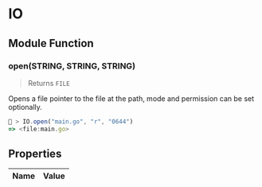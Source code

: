 # IO




## Module Function

### open(STRING, STRING, STRING)
> Returns `FILE`

Opens a file pointer to the file at the path, mode and permission can be set optionally.


```js
🚀 > IO.open("main.go", "r", "0644")
=> <file:main.go>
```



## Properties
| Name | Value |
| ---- | ----- |
